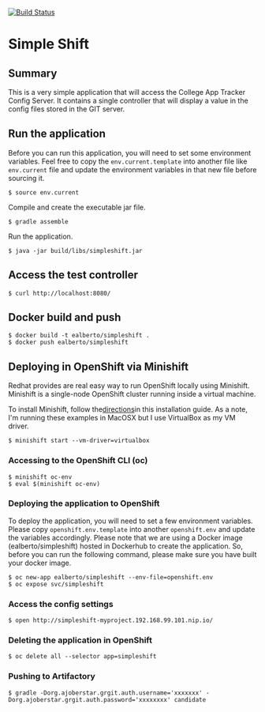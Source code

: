 [![Build Status](https://travis-ci.org/erwindev/simpleshift.svg?branch=master)](https://travis-ci.org/erwindev/simpleshift)
# Simple Shift

## Summary
This is a very simple application that will access the College App Tracker Config Server.  It contains a single controller that will display a value in the config files stored in the GIT server.

   
## Run the application

Before you can run this application, you will need to set some environment variables.  Feel free to copy the `env.current.template` into another file like `env.current` file and update the environment variables in that new file before sourcing it.  
  
```
$ source env.current
```  

Compile and create the executable jar file.

```
$ gradle assemble
```

Run the application.

```
$ java -jar build/libs/simpleshift.jar

```

## Access the test controller

```
$ curl http://localhost:8080/

```    

## Docker build and push
```
$ docker build -t ealberto/simpleshift .
$ docker push ealberto/simpleshift
```

## Deploying in OpenShift via Minishift

Redhat provides are real easy way to run OpenShift locally using Minishift.  Minishift is a single-node OpenShift cluster running inside a virtual machine.

To install Minishift, follow the[directions](https://docs.openshift.org/latest/minishift/getting-started/installing.html)in this installation guide.  As a note, I'm running these examples in MacOSX but I use VirtualBox as my VM driver.  

```
$ minishift start --vm-driver=virtualbox

```

### Accessing to the OpenShift CLI (oc)
```
$ minishift oc-env
$ eval $(minishift oc-env)

```

### Deploying the application to OpenShift
To deploy the application, you will need to set a few environment variables.  Please copy `openshift.env.template` into another `openshift.env` and update the variables accordingly.
Please note that we are using a Docker image (ealberto/simpleshift) hosted in Dockerhub to create the application.  So, before you can run the following command, please make sure you have built your docker image.
```
$ oc new-app ealberto/simpleshift --env-file=openshift.env
$ oc expose svc/simpleshift

```

### Access the config settings
```
$ open http://simpleshift-myproject.192.168.99.101.nip.io/
```

### Deleting the application in OpenShift                     
```                                                           
$ oc delete all --selector app=simpleshift                  
```                                        

### Pushing to Artifactory
```
$ gradle -Dorg.ajoberstar.grgit.auth.username='xxxxxxx' -Dorg.ajoberstar.grgit.auth.password='xxxxxxxx' candidate
```                   